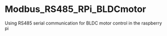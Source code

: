 # Modbus_RS485_RPi_BLDCmotor
Using RS485 serial communication for BLDC motor control in the raspberry pi
